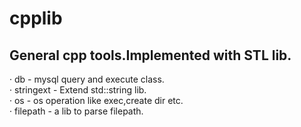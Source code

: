 # cpplib

## General cpp tools.Implemented with STL lib.

· db - mysql query and execute class.  
· stringext - Extend std::string lib.  
· os - os operation like exec,create dir etc.  
· filepath - a lib to parse filepath.  
